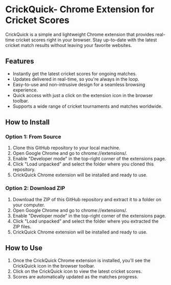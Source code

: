 # CrickQuick- Chrome Extension for Cricket Scores
CrickQuick is a simple and lightweight Chrome extension that provides real-time cricket scores right in your browser. Stay up-to-date with the latest cricket match results without leaving your favorite websites.

## Features
* Instantly get the latest cricket scores for ongoing matches.
* Updates delivered in real-time, so you're always in the loop.
* Easy-to-use and non-intrusive design for a seamless browsing experience.
* Quick access with just a click on the extension icon in the browser toolbar.
* Supports a wide range of cricket tournaments and matches worldwide.

## How to Install

### Option 1: From Source

1. Clone this GitHub repository to your local machine.
2. Open Google Chrome and go to chrome://extensions/.
3. Enable "Developer mode" in the top-right corner of the extensions page.
4. Click "Load unpacked" and select the folder where you cloned this repository.
5. CrickQuick Chrome extension will be installed and ready to use.

### Option 2: Download ZIP

1. Download the ZIP of this GitHub repository and extract it to a folder on your computer.
2. Open Google Chrome and go to chrome://extensions/.
3. Enable "Developer mode" in the top-right corner of the extensions page.
4. Click "Load unpacked" and select the folder where you extracted the ZIP files.
5. CrickQuick Chrome extension will be installed and ready to use.

## How to Use
1. Once the CrickQuick Chrome extension is installed, you'll see the CrickQuick icon in the browser toolbar.
2. Click on the CrickQuick icon to view the latest cricket scores.
3. Scores are automatically updated as the matches progress.
